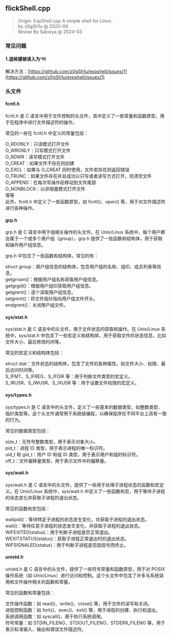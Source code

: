 ## flickShell.cpp
> Origin: ExpShell.cpp
> A simple shell for Linux.  
> by z0gSh1u @ 2020-09  
> Revise By Sakwya @ 2024-03  

### 常见问题
#### 1.退格键被读入为^H
解决方法：[https://github.com/z0gSh1u/expshell/issues/1](https://github.com/z0gSh1u/expshell/issues/1)
### 头文件
#### fcntl.h  
fcntl.h 是 C 语言中用于文件控制的头文件，其中定义了一些常量和函数原型，用于在程序中进行文件描述符的操作。  

常见的一些在 fcntl.h 中定义的常量包括：  

O_RDONLY：只读模式打开文件  
O_WRONLY：只写模式打开文件  
O_RDWR：读写模式打开文件  
O_CREAT：如果文件不存在则创建  
O_EXCL：如果与 O_CREAT 同时使用，文件若存在则返回错误  
O_TRUNC：如果文件存在并且成功以只写或者读写方式打开，则清空文件
O_APPEND：在每次写操作前移动到文件尾部  
O_NONBLOCK：以非阻塞模式打开文件  
等等  
此外，fcntl.h 中定义了一些函数原型，如 fcntl()、open() 等，用于对文件描述符进行各种操作。  
#### grp.h
grp.h 是 C 语言中用于组相关操作的头文件。在 Unix/Linux 系统中，每个用户都会属于一个或多个用户组（group），grp.h 提供了一些函数和结构体，用于获取和操作用户组信息。  

grp.h 中包含了一些函数和结构体，常见的有：  

struct group：用户组信息的结构体，包含用户组的名称、组ID、成员列表等信息。  
getgrnam()：根据用户组名称获取用户组信息。  
getgrgid()：根据用户组ID获取用户组信息。  
getgrent()：逐个读取用户组信息。  
setgrent()：将文件指针指向用户组文件开头。  
endgrent()：关闭用户组文件。  
#### sys/stat.h
sys/stat.h 是 C 语言中的头文件，用于文件状态的获取和操作。在 Unix/Linux 系统中，sys/stat.h 中包含了一些宏定义和结构体，用于获取文件的状态信息，比如文件大小、最后修改时间等。  

常见的宏定义和结构体包括：  

struct stat：文件状态的结构体，包含了文件的各种属性，如文件大小、权限、最后访问时间等。  
S_IFMT、S_IFREG、S_IFDIR 等：用于判断文件类型的宏定义。  
S_IRUSR、S_IWUSR、S_IXUSR 等：用于设置文件权限的宏定义。  
#### sys/types.h
sys/types.h 是 C 语言中的头文件，定义了一些基本的数据类型，如整数类型、指针类型等。这个头文件通常用于系统级编程，以确保程序在不同平台上具有一致的行为。  

常见的数据类型包括：  

size_t：无符号整数类型，用于表示对象大小。  
pid_t：进程 ID 类型，用于表示进程的唯一标识符。  
uid_t 和 gid_t：用户 ID 和组 ID 类型，用于表示用户和组的标识符。  
off_t：文件偏移量类型，用于表示文件中的偏移量。  
#### sys/wait.h
sys/wait.h 是 C 语言中的头文件，提供了一些用于处理子进程状态的函数和宏定义。在 Unix/Linux 系统中，sys/wait.h 中定义了一些函数和宏，用于等待子进程的状态变化并获取子进程的退出状态。  

常见的函数和宏包括：  

waitpid()：等待特定子进程的状态发生变化，并获取子进程的退出状态。  
wait()：等待任意子进程的状态发生变化，并获取子进程的退出状态。  
WIFEXITED(status)：用于判断子进程是否正常退出。  
WEXITSTATUS(status)：获取子进程正常退出时的退出状态。  
WIFSIGNALED(status)：用于判断子进程是否因信号而终止。  
#### unistd.h
unistd.h 是 C 语言中的头文件，提供了一些符号常量和函数原型，用于对 POSIX 操作系统（如 Unix/Linux）进行访问和控制。这个头文件中包含了许多与系统调用和文件操作相关的函数和常量。  

常见的函数和常量包括：  

文件操作函数：如 read()、write()、close() 等，用于文件的读写和关闭。  
进程控制函数：如 fork()、exec()、exit() 等，用于进程的创建、执行和退出。  
系统调用函数：如 syscall()，用于执行系统调用。  
符号常量：如 STDIN_FILENO、STDOUT_FILENO、STDERR_FILENO 等，用于表示标准输入、输出和错误文件描述符。  
